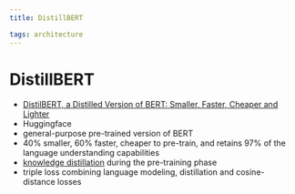 ```yaml
---
title: DistillBERT

tags: architecture 
---
```


# DistillBERT
- [DistilBERT, a Distilled Version of BERT: Smaller, Faster, Cheaper and Lighter](https://arxiv.org/abs/1910.01108)
- Huggingface
- general-purpose pre-trained version of BERT
- 40% smaller, 60% faster, cheaper to pre-train, and retains 97% of the language understanding capabilities
- [knowledge distillation](Knowledge%20Distillation.md) during the pre-training phase
- triple loss combining language modeling, distillation and cosine-distance losses




















